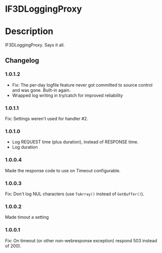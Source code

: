 IF3DLoggingProxy
================
# Description
IF3DLoggingProxy. Says it all.

## Changelog
### 1.0.1.2
* Fix: The per-day logfile feature never got committed to source control and was gone. Built-in again.
* Wrapped log writing in try/catch for improved reliability

### 1.0.1.1
Fix: Settings weren't used for handler #2.

### 1.0.1.0
* Log REQUEST time (plus duration), instead of RESPONSE time.
* Log duration

### 1.0.0.4
Made the response code to use on Timeout configurable.

### 1.0.0.3
Fix: Don't log NUL characters (use `ToArray()` instead of `GetBuffer()`).

### 1.0.0.2
Made timout a setting

### 1.0.0.1
Fix: On timeout (or other non-webresponse exception) respond 503 instead of 200). 
